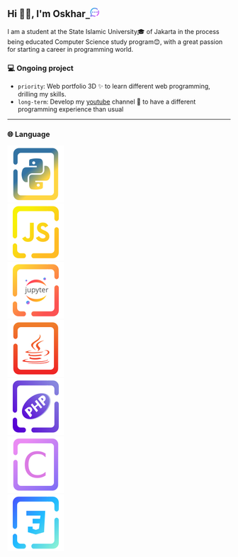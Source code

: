 <style>
  /* Gaya tooltip */
  [data-tooltip] {
    position: relative;
    cursor: pointer;
  }

  [data-tooltip]:before {
    content: attr(data-tooltip);
    position: absolute;
    top: -30px; /* Sesuaikan posisi vertikal tooltip */
    left: 50%;
    transform: translateX(-50%);
    background: #333;
    color: #fff;
    padding: 5px 10px;
    border-radius: 4px;
    font-size: 12px;
    white-space: nowrap;
    opacity: 0;
    visibility: hidden;
    transition: opacity 0.2s, visibility 0.2s, top 0.2s;
  }

  [data-tooltip]:hover:before {
    opacity: 1;
    visibility: visible;
    top: -45px; /* Sesuaikan posisi vertikal tooltip saat hover */
  }

  hr {
    height: 1px;
  }
</style>

## Hi 👋🏼, I'm Oskhar<a href="https://api.whatsapp.com/send?phone=6281386380481">&nbsp;&nbsp;<img width="22" src="docs/img/massage.svg"></img></a>

I am a student at the State Islamic University🎓 of Jakarta in the process being educated Computer Science study program😊, with a great passion for starting a career in programming world.

### 💻 Ongoing project

- `priority`: Web portfolio 3D ✨ to learn different web programming, drilling my skills.
- `long-term`: Develop my [youtube](https://www.youtube.com/@grtrick__) channel 🎥 to have a different programming experience than usual

---

### 🌐 Language

<!-- Tombol Python -->
<div data-tooltip="Repositori Python">
  <a href="https://github.com/MuhamadOskhar?tab=repositories&language=python">
    <img src="./docs/img/Language/candy_img/python.svg" alt="Python">
  </a>
</div>

<!-- Tombol JavaScript -->
<div data-tooltip="Repositori JavaScript">
  <a href="https://github.com/MuhamadOskhar?tab=repositories&language=javascript">
    <img src="./docs/img/Language/candy_img/javascript.svg" alt="JavaScript">
  </a>
</div>

<!-- Tombol Jupyter -->
<div data-tooltip="Repositori Jupyter">
  <a href="https://github.com/MuhamadOskhar?tab=repositories&q=&type=&language=jupyter+notebook&sort=">
    <img src="./docs/img/Language/candy_img/jupyter.svg" alt="Jupyter">
  </a>
</div>

<!-- Tombol Java -->
<div data-tooltip="Repositori Java">
  <a href="https://github.com/MuhamadOskhar?tab=repositories&language=java">
    <img src="./docs/img/Language/candy_img/java.svg" alt="Java">
  </a>
</div>

<!-- Tombol PHP -->
<div data-tooltip="Repositori PHP">
  <a href="https://github.com/MuhamadOskhar?tab=repositories&language=php">
    <img src="./docs/img/Language/candy_img/php3.svg" alt="PHP">
  </a>
</div>

<!-- Tombol C -->
<div data-tooltip="Repositori C">
  <a href="https://github.com/MuhamadOskhar?tab=repositories&language=c">
    <img src="./docs/img/Language/candy_img/csrc.svg" alt="C">
  </a>
</div>

<!-- Tombol CSS -->
<div data-tooltip="Repositori CSS">
  <a href="https://github.com/MuhamadOskhar?tab=repositories&language=css">
    <img src="./docs/img/Language/candy_img/css.svg" alt="CSS">
  </a>
</div>
